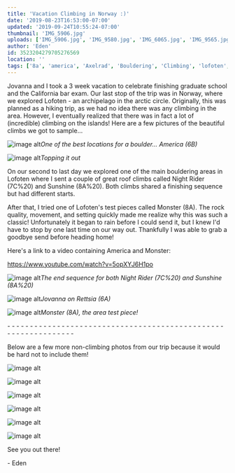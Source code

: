```yaml
---
title: 'Vacation Climbing in Norway :)'
date: '2019-08-23T16:53:00-07:00'
updated: '2019-09-24T10:55:24-07:00'
thumbnail: 'IMG_5906.jpg'
uploads: ['IMG_5906.jpg', 'IMG_9580.jpg', 'IMG_6065.jpg', 'IMG_9565.jpg', 'A5904E17-7F2C-4CF1-A27E-62A953A30CFD.JPG', 'IMG_9280.jpg', 'IMG_9360.jpg', 'IMG_9385.jpg', 'IMG_9482.jpg', 'IMG_9578.jpg', 'IMG_9594.jpg']
author: 'Eden'
id: 3523204279705276569
location: ''
tags: ['8a', 'america', 'Axelrad', 'Bouldering', 'Climbing', 'lofoten', 'monster', 'norway', 'v11']
---
```

Jovanna and I took a 3 week vacation to celebrate finishing graduate school and the California bar exam. Our last stop of the trip was in Norway, where we explored Lofoten - an archipelago in the arctic circle. Originally, this was planned as a hiking trip, as we had no idea there was any climbing in the area. However, I eventually realized that there was in fact a lot of (incredible) climbing on the islands! Here are a few pictures of the beautiful climbs we got to sample...

![image alt](uploads/IMG_5906.jpg)*One of the best locations for a boulder... America (6B)*

![image alt](uploads/IMG_9580.jpg)*Topping it out*

On our second to last day we explored one of the main bouldering areas in Lofoten where I sent a couple of great roof climbs called Night Rider (7C%20) and Sunshine (8A%20). Both climbs shared a finishing sequence but had different starts.

After that, I tried one of Lofoten's test pieces called Monster (8A). The rock quality, movement, and setting quickly made me realize why this was such a classic! Unfortunately it began to rain before I could send it, but I knew I'd have to stop by one last time on our way out. Thankfully I was able to grab a goodbye send before heading home!

Here's a link to a video containing America and Monster:

<https://www.youtube.com/watch?v=5opXYJ6H1po>

![image alt](uploads/IMG_6065.jpg)*The end sequence for both Night Rider (7C%20) and Sunshine (8A%20)*

![image alt](uploads/IMG_9565.jpg)*Jovanna on Rettsia (6A)*

![image alt](uploads/A5904E17-7F2C-4CF1-A27E-62A953A30CFD.JPG)*Monster (8A), the area test piece!*

\- - - - - - - - - - - - - - - - - - - - - - - - - - - - - - - - - - - - - - - - - - - - - - - - - - - - - - - - - - - - - - -

Below are a few more non-climbing photos from our trip because it would be hard not to include them!

![image alt](uploads/IMG_9280.jpg)

![image alt](uploads/IMG_9360.jpg)

![image alt](uploads/IMG_9385.jpg)

![image alt](uploads/IMG_9482.jpg)

![image alt](uploads/IMG_9578.jpg)

![image alt](uploads/IMG_9594.jpg)

See you out there! 

\- Eden

